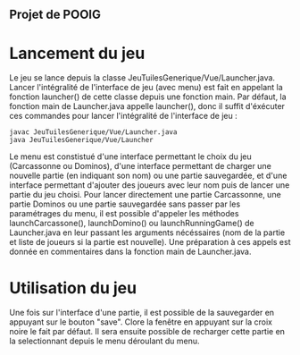 ## Projet de POOIG

# Lancement du jeu

Le jeu se lance depuis la classe JeuTuilesGenerique/Vue/Launcher.java. Lancer l'intégralité de l'interface de jeu (avec menu) est fait en appelant la fonction launcher() de cette classe depuis une fonction main.
Par défaut, la fonction main de Launcher.java appelle launcher(), donc il suffit d'éxécuter ces commandes  pour lancer l'intégralité de l'interface de jeu :
```
javac JeuTuilesGenerique/Vue/Launcher.java
java JeuTuilesGenerique/Vue/Launcher
```

Le menu est constistué d'une interface permettant le choix du jeu (Carcassonne ou Dominos), d'une interface permettant de charger une nouvelle partie (en indiquant son nom) ou une partie sauvegardée, et d'une interface permettant d'ajouter des joueurs avec leur nom puis de lancer une partie du jeu choisi.
Pour lancer directement une partie Carcassonne, une partie Dominos ou une partie sauvegardée sans passer par les paramétrages du menu, il est possible d'appeler les méthodes launchCarcassone(), launchDomino() ou 
launchRunningGame() de Launcher.java en leur passant les arguments nécéssaires (nom de la partie et liste de joueurs si la partie est nouvelle). Une préparation à ces appels est donnée en commentaires dans la
fonction main de Launcher.java.


# Utilisation du jeu

Une fois sur l'interface d'une partie, il est possible de la sauvegarder en appuyant sur le bouton "save". Clore la fenêtre en appuyant sur la croix noire le fait par défaut. Il sera ensuite possible de recharger
cette partie en la selectionnant depuis le menu déroulant du menu.
